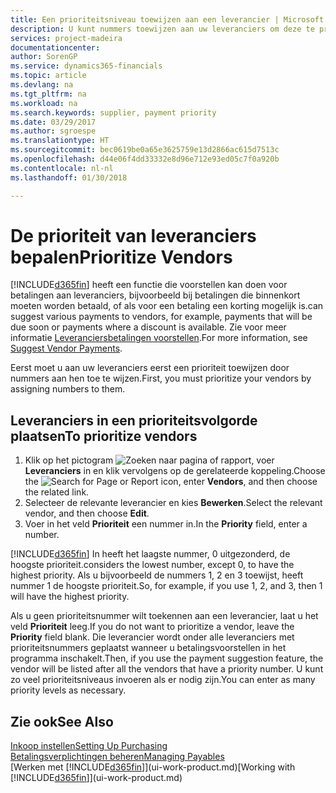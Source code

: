 ```yaml
---
title: Een prioriteitsniveau toewijzen aan een leverancier | Microsoft Docs
description: U kunt nummers toewijzen aan uw leveranciers om deze te prioriteren en betalingsvoorstellen in Finance and Operations, Business edition te vergemakkelijken.
services: project-madeira
documentationcenter: 
author: SorenGP
ms.service: dynamics365-financials
ms.topic: article
ms.devlang: na
ms.tgt_pltfrm: na
ms.workload: na
ms.search.keywords: supplier, payment priority
ms.date: 03/29/2017
ms.author: sgroespe
ms.translationtype: HT
ms.sourcegitcommit: bec0619be0a65e3625759e13d2866ac615d7513c
ms.openlocfilehash: d44e06f4dd33332e8d96e712e93ed05c7f0a920b
ms.contentlocale: nl-nl
ms.lasthandoff: 01/30/2018

---
```

# <a name="prioritize-vendors"></a><span data-ttu-id="4dc71-103">De prioriteit van leveranciers bepalen</span><span class="sxs-lookup"><span data-stu-id="4dc71-103">Prioritize Vendors</span></span>
[!INCLUDE[d365fin](includes/d365fin_md.md)] <span data-ttu-id="4dc71-104"> heeft een functie die voorstellen kan doen voor betalingen aan leveranciers, bijvoorbeeld bij betalingen die binnenkort moeten worden betaald, of als voor een betaling een korting mogelijk is.</span><span class="sxs-lookup"><span data-stu-id="4dc71-104">can suggest various payments to vendors, for example, payments that will be due soon or payments where a discount is available.</span></span> <span data-ttu-id="4dc71-105">Zie voor meer informatie [Leveranciersbetalingen voorstellen](payables-how-suggest-vendor-payments.md).</span><span class="sxs-lookup"><span data-stu-id="4dc71-105">For more information, see [Suggest Vendor Payments](payables-how-suggest-vendor-payments.md).</span></span>

<span data-ttu-id="4dc71-106">Eerst moet u aan uw leveranciers eerst een prioriteit toewijzen door nummers aan hen toe te wijzen.</span><span class="sxs-lookup"><span data-stu-id="4dc71-106">First, you must prioritize your vendors by assigning numbers to them.</span></span>

## <a name="to-prioritize-vendors"></a><span data-ttu-id="4dc71-107">Leveranciers in een prioriteitsvolgorde plaatsen</span><span class="sxs-lookup"><span data-stu-id="4dc71-107">To prioritize vendors</span></span>
1. <span data-ttu-id="4dc71-108">Klik op het pictogram ![Zoeken naar pagina of rapport](media/ui-search/search_small.png "pictogram Zoeken naar pagina of rapport"), voer **Leveranciers** in en klik vervolgens op de gerelateerde koppeling.</span><span class="sxs-lookup"><span data-stu-id="4dc71-108">Choose the ![Search for Page or Report](media/ui-search/search_small.png "Search for Page or Report icon") icon, enter **Vendors**, and then choose the related link.</span></span>
2. <span data-ttu-id="4dc71-109">Selecteer de relevante leverancier en kies **Bewerken**.</span><span class="sxs-lookup"><span data-stu-id="4dc71-109">Select the relevant vendor, and then choose **Edit**.</span></span>
3. <span data-ttu-id="4dc71-110">Voer in het veld **Prioriteit** een nummer in.</span><span class="sxs-lookup"><span data-stu-id="4dc71-110">In the **Priority** field, enter a number.</span></span>

[!INCLUDE[d365fin](includes/d365fin_md.md)] <span data-ttu-id="4dc71-111">In  heeft het laagste nummer, 0 uitgezonderd, de hoogste prioriteit.</span><span class="sxs-lookup"><span data-stu-id="4dc71-111">considers the lowest number, except 0, to have the highest priority.</span></span> <span data-ttu-id="4dc71-112">Als u bijvoorbeeld de nummers 1, 2 en 3 toewijst, heeft nummer 1 de hoogste prioriteit.</span><span class="sxs-lookup"><span data-stu-id="4dc71-112">So, for example, if you use 1, 2, and 3, then 1 will have the highest priority.</span></span>

<span data-ttu-id="4dc71-113">Als u geen prioriteitsnummer wilt toekennen aan een leverancier, laat u het veld **Prioriteit** leeg.</span><span class="sxs-lookup"><span data-stu-id="4dc71-113">If you do not want to prioritize a vendor, leave the **Priority** field blank.</span></span> <span data-ttu-id="4dc71-114">Die leverancier wordt onder alle leveranciers met prioriteitsnummers geplaatst wanneer u betalingsvoorstellen in het programma inschakelt.</span><span class="sxs-lookup"><span data-stu-id="4dc71-114">Then, if you use the payment suggestion feature, the vendor will be listed after all the vendors that have a priority number.</span></span> <span data-ttu-id="4dc71-115">U kunt zo veel prioriteitsniveaus invoeren als er nodig zijn.</span><span class="sxs-lookup"><span data-stu-id="4dc71-115">You can enter as many priority levels as necessary.</span></span>

## <a name="see-also"></a><span data-ttu-id="4dc71-116">Zie ook</span><span class="sxs-lookup"><span data-stu-id="4dc71-116">See Also</span></span>
[<span data-ttu-id="4dc71-117">Inkoop instellen</span><span class="sxs-lookup"><span data-stu-id="4dc71-117">Setting Up Purchasing</span></span>](purchasing-setup-purchasing.md)  
[<span data-ttu-id="4dc71-118">Betalingsverplichtingen beheren</span><span class="sxs-lookup"><span data-stu-id="4dc71-118">Managing Payables</span></span>](payables-manage-payables.md)  
<span data-ttu-id="4dc71-119">[Werken met [!INCLUDE[d365fin](includes/d365fin_md.md)]](ui-work-product.md)</span><span class="sxs-lookup"><span data-stu-id="4dc71-119">[Working with [!INCLUDE[d365fin](includes/d365fin_md.md)]](ui-work-product.md)</span></span>

